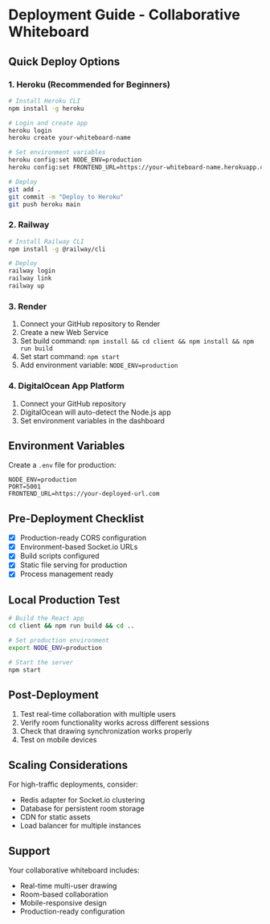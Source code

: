 # Deployment Guide - Collaborative Whiteboard

## Quick Deploy Options

### 1. Heroku (Recommended for Beginners)

```bash
# Install Heroku CLI
npm install -g heroku

# Login and create app
heroku login
heroku create your-whiteboard-name

# Set environment variables
heroku config:set NODE_ENV=production
heroku config:set FRONTEND_URL=https://your-whiteboard-name.herokuapp.com

# Deploy
git add .
git commit -m "Deploy to Heroku"
git push heroku main
```

### 2. Railway

```bash
# Install Railway CLI
npm install -g @railway/cli

# Deploy
railway login
railway link
railway up
```

### 3. Render

1. Connect your GitHub repository to Render
2. Create a new Web Service
3. Set build command: `npm install && cd client && npm install && npm run build`
4. Set start command: `npm start`
5. Add environment variable: `NODE_ENV=production`

### 4. DigitalOcean App Platform

1. Connect your GitHub repository
2. DigitalOcean will auto-detect the Node.js app
3. Set environment variables in the dashboard

## Environment Variables

Create a `.env` file for production:

```
NODE_ENV=production
PORT=5001
FRONTEND_URL=https://your-deployed-url.com
```

## Pre-Deployment Checklist

- [x] Production-ready CORS configuration
- [x] Environment-based Socket.io URLs
- [x] Build scripts configured
- [x] Static file serving for production
- [x] Process management ready

## Local Production Test

```bash
# Build the React app
cd client && npm run build && cd ..

# Set production environment
export NODE_ENV=production

# Start the server
npm start
```

## Post-Deployment

1. Test real-time collaboration with multiple users
2. Verify room functionality works across different sessions
3. Check that drawing synchronization works properly
4. Test on mobile devices

## Scaling Considerations

For high-traffic deployments, consider:
- Redis adapter for Socket.io clustering
- Database for persistent room storage
- CDN for static assets
- Load balancer for multiple instances

## Support

Your collaborative whiteboard includes:
- Real-time multi-user drawing
- Room-based collaboration
- Mobile-responsive design
- Production-ready configuration
